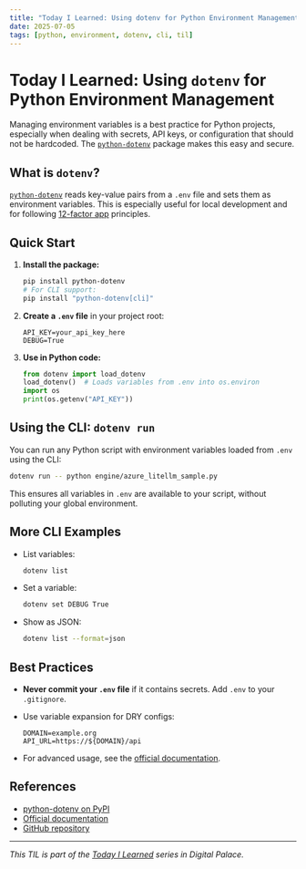 ```yaml
---
title: "Today I Learned: Using dotenv for Python Environment Management"
date: 2025-07-05
tags: [python, environment, dotenv, cli, til]
---
```


# Today I Learned: Using `dotenv` for Python Environment Management

Managing environment variables is a best practice for Python projects, especially when dealing with secrets, API keys, or configuration that should not be hardcoded. The [`python-dotenv`](https://pypi.org/project/python-dotenv/) package makes this easy and secure.

## What is `dotenv`?

[`python-dotenv`](https://github.com/theskumar/python-dotenv) reads key-value pairs from a `.env` file and sets them as environment variables. This is especially useful for local development and for following [12-factor app](https://12factor.net/config) principles.

## Quick Start

1. **Install the package:**

   ```bash
   pip install python-dotenv
   # For CLI support:
   pip install "python-dotenv[cli]"
   ```

2. **Create a `.env` file** in your project root:

   ```env
   API_KEY=your_api_key_here
   DEBUG=True
   ```

3. **Use in Python code:**

   ```python
   from dotenv import load_dotenv
   load_dotenv()  # Loads variables from .env into os.environ
   import os
   print(os.getenv("API_KEY"))
   ```

## Using the CLI: `dotenv run`

You can run any Python script with environment variables loaded from `.env` using the CLI:

```bash
dotenv run -- python engine/azure_litellm_sample.py
```

This ensures all variables in `.env` are available to your script, without polluting your global environment.

## More CLI Examples

- List variables:

  ```bash
  dotenv list
  ```

- Set a variable:

  ```bash
  dotenv set DEBUG True
  ```

- Show as JSON:

  ```bash
  dotenv list --format=json
  ```

## Best Practices

- **Never commit your `.env` file** if it contains secrets. Add `.env` to your `.gitignore`.

- Use variable expansion for DRY configs:

  ```env
  DOMAIN=example.org
  API_URL=https://${DOMAIN}/api
  ```
- For advanced usage, see the [official documentation](https://saurabh-kumar.com/python-dotenv/).

## References

- [python-dotenv on PyPI](https://pypi.org/project/python-dotenv/)
- [Official documentation](https://saurabh-kumar.com/python-dotenv/)
- [GitHub repository](https://github.com/theskumar/python-dotenv)

---

*This TIL is part of the [Today I Learned](../README.md) series in Digital Palace.*
